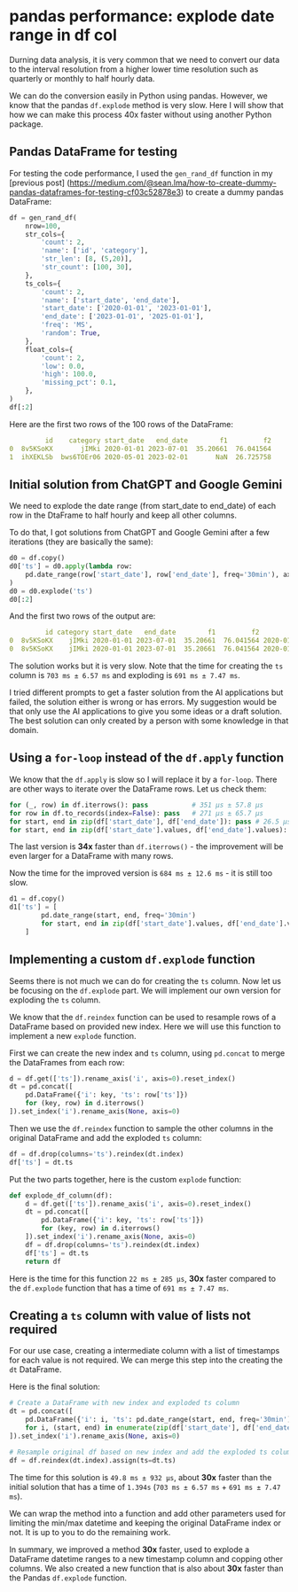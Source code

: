 # pandas performance: explode date range in df col

Durning data analysis, it is very common that we need to convert our data to the interval resolution from a higher lower time resolution such as quarterly or monthly to half hourly data.

We can do the conversion easily in Python using pandas. However, we know that the pandas `df.explode` method is very slow. Here I will show that how we can make this process 40x faster without using another Python package.

## Pandas DataFrame for testing
For testing the code performance, I used the `gen_rand_df` function in my [previous post] (https://medium.com/@sean.lma/how-to-create-dummy-pandas-dataframes-for-testing-cf03c52878e3) to create a dummy pandas DataFrame:
```py
df = gen_rand_df(
    nrow=100,
    str_cols={
        'count': 2,
        'name': ['id', 'category'],
        'str_len': [8, (5,20)],
        'str_count': [100, 30],
    },
    ts_cols={
        'count': 2,
        'name': ['start_date', 'end_date'],
        'start_date': ['2020-01-01', '2023-01-01'],
        'end_date': ['2023-01-01', '2025-01-01'],
        'freq': 'MS',
        'random': True,
    },
    float_cols={
        'count': 2,
        'low': 0.0,
        'high': 100.0,
        'missing_pct': 0.1,
    },
)
df[:2]

```
Here are the first two rows of the 100 rows of the DataFrame:
```yaml
         id    category start_date   end_date        f1         f2
0  8v5KSoKX       jIMki 2020-01-01 2023-07-01  35.20661  76.041564
1  ihXEKLSb  bws6TOEr06 2020-05-01 2023-02-01       NaN  26.725758
```

## Initial solution from ChatGPT and Google Gemini
We need to explode the date range (from start_date to end_date) of each row in the DtaFrame to half hourly and keep all other columns.

To do that, I got solutions from ChatGPT and Google Gemini after a few iterations (they are basically the same):
```py
d0 = df.copy()
d0['ts'] = d0.apply(lambda row:
    pd.date_range(row['start_date'], row['end_date'], freq='30min'), axis=1
)
d0 = d0.explode('ts')
d0[:2]
```
And the first two rows of the output are:
```yaml
         id category start_date   end_date        f1         f2                  ts
0  8v5KSoKX    jIMki 2020-01-01 2023-07-01  35.20661  76.041564 2020-01-01 00:00:00
0  8v5KSoKX    jIMki 2020-01-01 2023-07-01  35.20661  76.041564 2020-01-01 00:30:00
```

The solution works but it is very slow. Note that the time for creating the `ts` column is `703 ms ± 6.57 ms` and exploding is `691 ms ± 7.47 ms`.

I tried different prompts to get a faster solution from the AI applications but failed, the solution either is wrong or has errors. My suggestion would be that only use the AI applications to give you some ideas or a draft solution. The best solution can only created by a person with some knowledge in that domain.

## Using a `for-loop` instead of the `df.apply` function
We know that the `df.apply` is slow so I will replace it by a `for-loop`.
There are other ways to iterate over the DataFrame rows. Let us check them:
```py
for (_, row) in df.iterrows(): pass           # 351 µs ± 57.8 µs
for row in df.to_records(index=False): pass   # 271 µs ± 65.7 µs
for start, end in zip(df['start_date'], df['end_date']): pass # 26.5 µs ± 12.9 µs
for start, end in zip(df['start_date'].values, df['end_date'].values): pass # 10.4 µs ± 2.55 µs
```
The last version is **34x** faster than `df.iterrows()` - the improvement will be even larger for a DataFrame with many rows.

Now the time for the improved version is `684 ms ± 12.6 ms` - it is still too slow.
```py
d1 = df.copy()
d1['ts'] = [
        pd.date_range(start, end, freq='30min')
        for start, end in zip(df['start_date'].values, df['end_date'].values)
    ]
```

## Implementing a custom `df.explode` function
Seems there is not much we can do for creating the `ts` column. Now let us be focusing on the `df.explode` part. We will implement our own version for exploding the `ts` column.

We know that the `df.reindex` function can be used to resample rows of a DataFrame based on provided new index. Here we will use this function to implement a new `explode` function.

First we can create the new index and `ts` column, using `pd.concat` to merge the DataFrames from each row:
```py
d = df.get(['ts']).rename_axis('i', axis=0).reset_index()
dt = pd.concat([
    pd.DataFrame({'i': key, 'ts': row['ts']})
    for (key, row) in d.iterrows()
]).set_index('i').rename_axis(None, axis=0)
```

Then we use the `df.reindex` function to sample the other columns in the original DataFrame and add the exploded `ts` column:
```py
df = df.drop(columns='ts').reindex(dt.index)
df['ts'] = dt.ts
```

Put the two parts together, here is the custom `explode` function:
```py
def explode_df_column(df):
    d = df.get(['ts']).rename_axis('i', axis=0).reset_index()
    dt = pd.concat([
        pd.DataFrame({'i': key, 'ts': row['ts']})
        for (key, row) in d.iterrows()
    ]).set_index('i').rename_axis(None, axis=0)
    df = df.drop(columns='ts').reindex(dt.index)
    df['ts'] = dt.ts
    return df
```

Here is the time for this function `22 ms ± 285 µs`, **30x** faster compared to the `df.explode` function that has a time of `691 ms ± 7.47 ms`.

## Creating a `ts` column with value of lists not required
For our use case, creating a intermediate column with a list of timestamps for each value is not required. We can merge this step into the creating the `dt` DataFrame.

Here is the final solution:
```py
# Create a DataFrame with new index and exploded ts column
dt = pd.concat([
    pd.DataFrame({'i': i, 'ts': pd.date_range(start, end, freq='30min')})
    for i, (start, end) in enumerate(zip(df['start_date'], df['end_date']))
]).set_index('i').rename_axis(None, axis=0)

# Resample original df based on new index and add the exploded ts column
df = df.reindex(dt.index).assign(ts=dt.ts)
```

The time for this solution is `49.8 ms ± 932 µs`, about **30x** faster than the initial solution that has a time of `1.394s` (`703 ms ± 6.57 ms` + `691 ms ± 7.47 ms`).

We can wrap the method into a function and add other parameters used for limiting the min/max datetime and keeping the original DataFrame index or not. It is up to you to do the remaining work.

In summary, we improved a method **30x** faster, used to explode a DataFrame datetime ranges to a new timestamp column and copping other columns. We also created a new function that is also about **30x** faster than the Pandas `df.explode` function.
